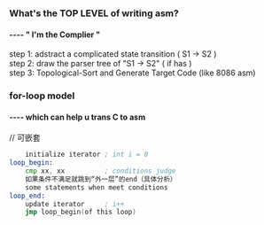 ### What's the TOP LEVEL of writing asm? ###
####        ---- " I'm the Complier "

step 1: adstract a complicated state transition ( S1 -> S2 )  
step 2: draw the parser tree of "S1 -> S2" ( if has )  
step 3: Topological-Sort and Generate Target Code (like 8086 asm)  



### for-loop model ###

#### ---- which can help u trans C to asm ####
// 可嵌套

```asm
    initialize iterator ; int i = 0
loop_begin:
    cmp xx, xx          ; conditions judge
    如果条件不满足就跳到“外一层”的end（具体分析）
    some statements when meet conditions
loop_end:
    update iterator     ; i++
    jmp loop_begin(of this loop)
```

